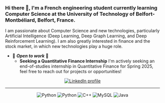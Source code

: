 ### Hi there 👋, I'm a French engineering student currently learning Computer Science at the University of Technology of Belfort-Montbéliard, Belfort, France.

I am passionate about Computer Science and new technologies, particularly Artificial Intelligence (Deep Learning, Deep Graph Learning, and Deep Reinforcement Learning). 
I am also greatly interested in finance and the stock market, in which new technologies play a huge role.

- 🎯 ***Open to work*** 💼
    - **Seeking a Quantitative Finance Internship** ‍I'm actively seeking an end-of-studies internship in Quantitative Finance for Spring 2025, feel free to reach out for projects or opportunities!

<div align="center">
  <a href="https://www.linkedin.com/in/timothewatteau/">
    <img alt="LinkedIn profile" src="https://img.shields.io/badge/LinkedIn-blue?logo=linkedin&logoColor=white&style=for-the-badge">
  </a>
</div>

-----
<div align="center">
  <div align="inline">
    <img alt="Python" src="https://img.shields.io/badge/python-3670A0?style=for-the-badge&logo=python&logoColor=ffdd54">
    <img alt="Python" src="https://img.shields.io/badge/PyTorch-%23EE4C2C.svg?style=for-the-badge&logo=PyTorch&logoColor=white">
    <img alt="C++" src="https://img.shields.io/badge/c++-%2300599C.svg?style=for-the-badge&logo=c%2B%2B&logoColor=white">
    <img alt="MySQL" src="https://img.shields.io/badge/mysql-%2300f.svg?style=for-the-badge&logo=mysql&logoColor=white">
    <img alt="Java" src="https://img.shields.io/badge/Java-ED8B00?style=for-the-badge&logo=java&logoColor=white">
  </div>
</div>
